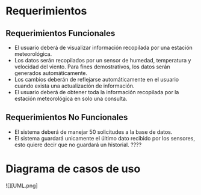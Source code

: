 # Requerimientos

## Requerimientos Funcionales

- El usuario deberá de visualizar información recopilada por una estación meteorológica.
- Los datos serán recopilados por un sensor de humedad, temperatura y velocidad del viento. Para fines demostrativos, los datos serán generados automáticamente.
- Los cambios deberán de reflejarse automáticamente en el usuario cuando exista una actualización de información.
- El usuario deberá de obtener toda la información recopilada por la estación meteorológica en solo una consulta.

## Requerimientos No Funcionales

- El sistema deberá de manejar 50 solicitudes a la base de datos.    
- El sistema guardará unicamente el último dato recibido por los sensores, esto quiere decir que no guardará un historial. ????

# Diagrama de casos de uso
![][UML.png]
